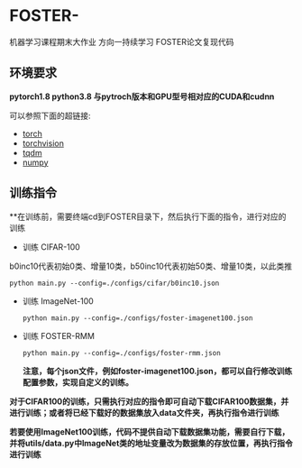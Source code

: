 # FOSTER-
机器学习课程期末大作业 方向一持续学习 FOSTER论文复现代码

## 环境要求
**pytorch1.8 python3.8 与pytroch版本和GPU型号相对应的CUDA和cudnn**

可以参照下面的超链接:

- [torch](https://github.com/pytorch/pytorch)
- [torchvision](https://github.com/pytorch/vision)
- [tqdm](https://github.com/tqdm/tqdm)
- [numpy](https://github.com/numpy/numpy)

## 训练指令

**在训练前，需要终端cd到FOSTER目录下，然后执行下面的指令，进行对应的训练

- 训练 CIFAR-100

b0inc10代表初始0类、增量10类，b50inc10代表初始50类、增量10类，以此类推
  ```
  python main.py --config=./configs/cifar/b0inc10.json
  ```
- 训练 ImageNet-100

  ```
  python main.py --config=./configs/foster-imagenet100.json
  ```
- 训练 FOSTER-RMM

  ```
  python main.py --config=./configs/foster-rmm.json
  ```
  
  **注意，每个json文件，例如foster-imagenet100.json，都可以自行修改训练配置参数，实现自定义的训练。**

**对于CIFAR100的训练，只需执行对应的指令即可自动下载CIFAR100数据集，并进行训练；或者将已经下载好的数据集放入data文件夹，再执行指令进行训练**

**若要使用ImageNet100训练，代码不提供自动下载数据集功能，需要自行下载，并将utils/data.py中ImageNet类的地址变量改为数据集的存放位置，再执行指令进行训练**
